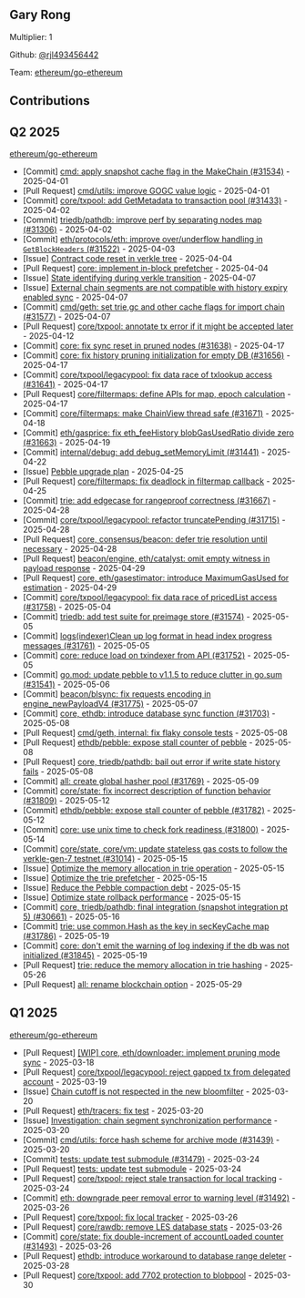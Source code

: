 
## Gary Rong
Multiplier: 1

Github: [@rjl493456442](https://github.com/rjl493456442)

Team: [ethereum/go-ethereum](https://github.com/ethereum/go-ethereum/pulls?q=is%3Apr+author%3Arjl493456442+)

## Contributions

## Q2 2025


[ethereum/go-ethereum](https://github.com/ethereum/go-ethereum)
* [Commit] [cmd: apply snapshot cache flag in the MakeChain (#31534)](https://github.com/ethereum/go-ethereum/commit/4add312c8a8332b76e5263066a475e962637c9ac) - 2025-04-01
* [Pull Request] [cmd/utils: improve GOGC value logic](https://github.com/ethereum/go-ethereum/pull/31441) - 2025-04-01
* [Commit] [core/txpool: add GetMetadata to transaction pool (#31433)](https://github.com/ethereum/go-ethereum/commit/ee30681a8d4d176a3561db20e9c8867dafe97441) - 2025-04-02
* [Commit] [triedb/pathdb: improve perf by separating nodes map (#31306)](https://github.com/ethereum/go-ethereum/commit/a9e6c8daae7aa2691e227d7a79323f306f529ffd) - 2025-04-02
* [Commit] [eth/protocols/eth: improve over/underflow handling in  `GetBlockHeaders` (#31522)](https://github.com/ethereum/go-ethereum/commit/22c0605b68f544cbc6095c50e734eba9758ec34e) - 2025-04-03
* [Issue] [Contract code reset in verkle tree](https://github.com/ethereum/go-ethereum/issues/31559) - 2025-04-04
* [Pull Request] [core: implement in-block prefetcher](https://github.com/ethereum/go-ethereum/pull/31557) - 2025-04-04
* [Issue] [State identifying during verkle transition](https://github.com/ethereum/go-ethereum/issues/31583) - 2025-04-07
* [Issue] [External chain segments are not compatible with history expiry enabled sync](https://github.com/ethereum/go-ethereum/issues/31582) - 2025-04-07
* [Commit] [cmd/geth: set trie,gc and other cache flags for import chain (#31577)](https://github.com/ethereum/go-ethereum/commit/21b035eb29f6489ffee66d8ee2451873bc96dd2d) - 2025-04-07
* [Pull Request] [core/txpool: annotate tx error if it might be accepted later](https://github.com/ethereum/go-ethereum/pull/31618) - 2025-04-12
* [Commit] [core: fix sync reset in pruned nodes (#31638)](https://github.com/ethereum/go-ethereum/commit/e4448233940904e9c36f227b71f274c9df80a250) - 2025-04-17
* [Commit] [core: fix history pruning initialization for empty DB (#31656)](https://github.com/ethereum/go-ethereum/commit/cb21177aa8b15861067c430f12439e40fc1ad124) - 2025-04-17
* [Commit] [core/txpool/legacypool: fix data race of txlookup access (#31641)](https://github.com/ethereum/go-ethereum/commit/87974974a7b3fcce873851205b889f7d839d7fb7) - 2025-04-17
* [Pull Request] [core/filtermaps: define APIs for map, epoch calculation](https://github.com/ethereum/go-ethereum/pull/31659) - 2025-04-17
* [Commit] [core/filtermaps: make ChainView thread safe (#31671)](https://github.com/ethereum/go-ethereum/commit/4c9e7d1b187c1b42b7f3218724ad61d1ef9c9019) - 2025-04-18
* [Commit] [eth/gasprice: fix eth_feeHistory blobGasUsedRatio divide zero (#31663)](https://github.com/ethereum/go-ethereum/commit/bf6da20012f63573fff4dad19634c5bf5dbef964) - 2025-04-19
* [Commit] [internal/debug: add debug_setMemoryLimit (#31441)](https://github.com/ethereum/go-ethereum/commit/1591d165c44e027c961d174c0f4ee1bb45a82520) - 2025-04-22
* [Issue] [Pebble upgrade plan](https://github.com/ethereum/go-ethereum/issues/31712) - 2025-04-25
* [Pull Request] [core/filtermaps: fix deadlock in filtermap callback](https://github.com/ethereum/go-ethereum/pull/31708) - 2025-04-25
* [Commit] [trie: add edgecase for rangeproof correctness (#31667)](https://github.com/ethereum/go-ethereum/commit/c8c8d6c4039a476478dfcfb732ba83822b648288) - 2025-04-28
* [Commit] [core/txpool/legacypool: refactor truncatePending (#31715)](https://github.com/ethereum/go-ethereum/commit/004526762b51f4270ce496f66a4dc2c7ac7cfa3b) - 2025-04-28
* [Pull Request] [core, consensus/beacon: defer trie resolution until necessary](https://github.com/ethereum/go-ethereum/pull/31725) - 2025-04-28
* [Pull Request] [beacon/engine, eth/catalyst: omit empty witness in payload response](https://github.com/ethereum/go-ethereum/pull/31739) - 2025-04-29
* [Pull Request] [core, eth/gasestimator: introduce MaximumGasUsed for estimation](https://github.com/ethereum/go-ethereum/pull/31735) - 2025-04-29
* [Commit] [core/txpool/legacypool: fix data race of pricedList access (#31758)](https://github.com/ethereum/go-ethereum/commit/2d86a54000be027286145f7aec36dd78fadcf070) - 2025-05-04
* [Commit] [triedb: add test suite for preimage store (#31574)](https://github.com/ethereum/go-ethereum/commit/fc2ba1fb2e61804ac5f572fd4af304c7bd94f8ee) - 2025-05-05
* [Commit] [logs(indexer)Clean up log format in head index progress messages (#31761)](https://github.com/ethereum/go-ethereum/commit/1b18ba24235127e172a797f35dc0913d0330a1ba) - 2025-05-05
* [Commit] [core: reduce load on txindexer from API (#31752)](https://github.com/ethereum/go-ethereum/commit/615d29f7c2d5aed84cf8c7ec952d9f9a9f706e4b) - 2025-05-05
* [Commit] [go.mod: update pebble to v1.1.5 to reduce clutter in go.sum (#31541)](https://github.com/ethereum/go-ethereum/commit/79e8870e34ff946fa372c3bfb11b3d6de84dce9b) - 2025-05-06
* [Commit] [beacon/blsync: fix requests encoding in engine_newPayloadV4 (#31775)](https://github.com/ethereum/go-ethereum/commit/3e356d69efcde2ce5f287863be5eb4f71177f607) - 2025-05-07
* [Commit] [core, ethdb: introduce database sync function (#31703)](https://github.com/ethereum/go-ethereum/commit/10519768a2f7259e55cc34e51ff6ec73e6a703e9) - 2025-05-08
* [Pull Request] [cmd/geth, internal: fix flaky console tests](https://github.com/ethereum/go-ethereum/pull/31784) - 2025-05-08
* [Pull Request] [ethdb/pebble: expose stall counter of pebble](https://github.com/ethereum/go-ethereum/pull/31782) - 2025-05-08
* [Pull Request] [core, triedb/pathdb: bail out error if write state history fails](https://github.com/ethereum/go-ethereum/pull/31781) - 2025-05-08
* [Commit] [all: create global hasher pool (#31769)](https://github.com/ethereum/go-ethereum/commit/0eb2eeea908d654b971249142fcbb735ba2c6923) - 2025-05-09
* [Commit] [core/state: fix incorrect description of function behavior (#31809)](https://github.com/ethereum/go-ethereum/commit/d121c27acefb96b875f7d3047dd26e0b83862d59) - 2025-05-12
* [Commit] [ethdb/pebble: expose stall counter of pebble (#31782)](https://github.com/ethereum/go-ethereum/commit/098cc7e8782178f5f34b9101550ec2f43831188d) - 2025-05-12
* [Commit] [core: use unix time to check fork readiness (#31800)](https://github.com/ethereum/go-ethereum/commit/88a7ef233abcddca1da79c88ab78a1243e23837d) - 2025-05-14
* [Commit] [core/state, core/vm: update stateless gas costs to follow the verkle-gen-7 testnet (#31014)](https://github.com/ethereum/go-ethereum/commit/af9a3a1a03d5155494a54b7b450333d70641e38a) - 2025-05-15
* [Issue] [Optimize the memory allocation in trie operation](https://github.com/ethereum/go-ethereum/issues/31832) - 2025-05-15
* [Issue] [Optimize the trie prefetcher](https://github.com/ethereum/go-ethereum/issues/31831) - 2025-05-15
* [Issue] [Reduce the Pebble compaction debt](https://github.com/ethereum/go-ethereum/issues/31830) - 2025-05-15
* [Issue] [Optimize state rollback performance](https://github.com/ethereum/go-ethereum/issues/31829) - 2025-05-15
* [Commit] [core, triedb/pathdb: final integration (snapshot integration pt 5) (#30661)](https://github.com/ethereum/go-ethereum/commit/892a661ee2e7bcafcfd4eb981abf0ba697d57a5c) - 2025-05-16
* [Commit] [trie: use common.Hash as the key in secKeyCache map (#31786)](https://github.com/ethereum/go-ethereum/commit/0867c24662f5c954c60b7ebdb3e32fc44e9a1bb4) - 2025-05-19
* [Commit] [core: don't emit the warning of log indexing if the db was not initialized (#31845)](https://github.com/ethereum/go-ethereum/commit/15057e7f7fbcb6b22f2f0a7e740b65db2959b78b) - 2025-05-19
* [Pull Request] [trie: reduce the memory allocation in trie hashing](https://github.com/ethereum/go-ethereum/pull/31902) - 2025-05-26
* [Pull Request] [all: rename blockchain option](https://github.com/ethereum/go-ethereum/pull/31925) - 2025-05-29
## Q1 2025

[ethereum/go-ethereum](https://github.com/ethereum/go-ethereum)
* [Pull Request] [[WIP] core, eth/downloader: implement pruning mode sync](https://github.com/ethereum/go-ethereum/pull/31414) - 2025-03-18
* [Pull Request] [core/txpool/legacypool: reject gapped tx from delegated account](https://github.com/ethereum/go-ethereum/pull/31430) - 2025-03-19
* [Issue] [Chain cutoff is not respected in the new bloomfilter](https://github.com/ethereum/go-ethereum/issues/31446) - 2025-03-20
* [Pull Request] [eth/tracers: fix test](https://github.com/ethereum/go-ethereum/pull/31445) - 2025-03-20
* [Issue] [Investigation: chain segment synchronization performance](https://github.com/ethereum/go-ethereum/issues/31443) - 2025-03-20
* [Commit] [cmd/utils: force hash scheme for archive mode (#31439)](https://github.com/ethereum/go-ethereum/commit/8e3cd41b0490dc54022c0384c30c576b10c7f8e9) - 2025-03-20
* [Commit] [tests: update test submodule (#31479)](https://github.com/ethereum/go-ethereum/commit/8e3b94da1e9437dc48ef945011f6ad21c03f3c51) - 2025-03-24
* [Pull Request] [tests: update test submodule](https://github.com/ethereum/go-ethereum/pull/31479) - 2025-03-24
* [Pull Request] [core/txpool: reject stale transaction for local tracking](https://github.com/ethereum/go-ethereum/pull/31473) - 2025-03-24
* [Commit] [eth: downgrade peer removal error to warning level (#31492)](https://github.com/ethereum/go-ethereum/commit/a775e68421595d9c3807e68cce7ff2037991a781) - 2025-03-26
* [Pull Request] [core/txpool: fix local tracker](https://github.com/ethereum/go-ethereum/pull/31496) - 2025-03-26
* [Pull Request] [core/rawdb: remove LES database stats](https://github.com/ethereum/go-ethereum/pull/31495) - 2025-03-26
* [Commit] [core/state: fix double-increment of accountLoaded counter (#31493)](https://github.com/ethereum/go-ethereum/commit/c1ff2d8ba973f9f7ebfbf45e3c36f8d3299846ba) - 2025-03-26
* [Pull Request] [ethdb: introduce workaround to database range deleter](https://github.com/ethereum/go-ethereum/pull/31515) - 2025-03-28
* [Pull Request] [core/txpool: add 7702 protection to blobpool](https://github.com/ethereum/go-ethereum/pull/31526) - 2025-03-30
